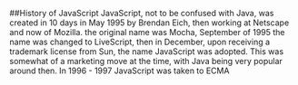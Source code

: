 ##History of JavaScript
JavaScript, not to be confused with Java, was created in 10 days in May 1995 by Brendan Eich, then working at Netscape and now of Mozilla.
 the original name was Mocha, September of 1995 the name was changed to LiveScript, 
 then in December, upon receiving a trademark license from Sun, the name JavaScript was adopted. 
 This was somewhat of a marketing move at the time, with Java being very popular around then.
 In 1996 - 1997 JavaScript was taken to ECMA
